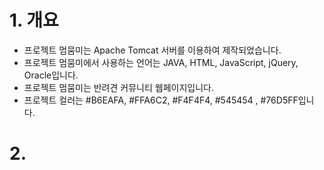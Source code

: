 
# 1. 개요
- 프로젝트 멈뭄미는 Apache Tomcat 서버를 이용하여 제작되었습니다.
- 프로젝트 멈뭄미에서 사용하는 언어는 JAVA, HTML, JavaScript, jQuery, Oracle입니다.
- 프로젝트 멈뭄미는 반려견 커뮤니티 웹페이지입니다.
- 프로젝트 컬러는 #B6EAFA, #FFA6C2, #F4F4F4, #545454 , #76D5FF입니다.

# 2. 

